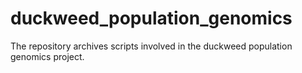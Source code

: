 # duckweed_population_genomics
The repository archives scripts involved in the duckweed population genomics project.
